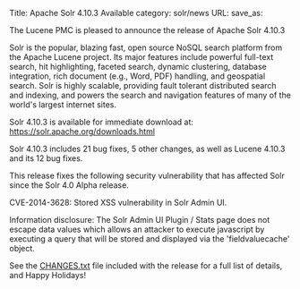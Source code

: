 Title: Apache Solr 4.10.3 Available
category: solr/news
URL: 
save_as: 

The Lucene PMC is pleased to announce the release of Apache Solr 4.10.3

Solr is the popular, blazing fast, open source NoSQL search platform
from the Apache Lucene project. Its major features include powerful
full-text search, hit highlighting, faceted search, dynamic
clustering, database integration, rich document (e.g., Word, PDF)
handling, and geospatial search. Solr is highly scalable, providing
fault tolerant distributed search and indexing, and powers the search
and navigation features of many of the world's largest internet sites.

Solr 4.10.3 is available for immediate download at:
<https://solr.apache.org/downloads.html>

Solr 4.10.3 includes 21 bug fixes, 5 other changes,
as well as Lucene 4.10.3 and its 12 bug fixes.

This release fixes the following security vulnerability that has affected
Solr since the Solr 4.0 Alpha release.

CVE-2014-3628: Stored XSS vulnerability in Solr Admin UI.

Information disclosure: The Solr Admin UI Plugin / Stats page does not escape
data values which allows an attacker to execute javascript by executing a query
that will be stored and displayed via the 'fieldvaluecache' object.

See the [CHANGES.txt](/solr/4_10_3/changes/Changes.html)
file included with the release for a full list of details, and Happy
Holidays!

